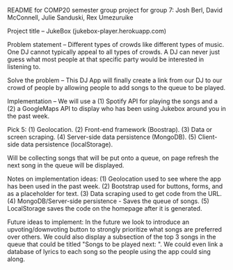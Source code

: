 README for COMP20 semester group project for group 7: Josh Berl, David McConnell, Julie Sanduski, Rex Umezuruike

Project title – JukeBox (jukebox-player.herokuapp.com)

Problem statement – Different types of crowds like different types of music. One DJ cannot typically appeal to all types of crowds. A DJ can never just guess what most people at that specific party would be interested in listening to. 

Solve the problem – This DJ App will finally create a link from our DJ to our crowd of people by allowing people to add songs to the queue to be played. 

Implementation – We will use a (1) Spotify API for playing the songs and a (2) a GoogleMaps API to display who has been using Jukebox around you in the past week.

Pick 5: (1) Geolocation.
(2) Front-end framework (Boostrap).
(3) Data or screen scraping.
(4) Server-side data persistence (MongoDB).
(5) Client-side data persistence (localStorage).

Will be collecting songs that will be put onto a queue, on page refresh the next song in the queue will be displayed.

Notes on implementation ideas:
(1) Geolocation used to see where the app has been used in the past week.
(2) Bootstrap used for buttons, forms, and as a placeholder for text.
(3) Data scraping used to get code from the URL.
(4) MongoDB/Server-side persistence - Saves the queue of songs.
(5) LocalStorage saves the code on the homepage after it is generated.

Future ideas to implement:
In the future we look to introduce an upvoting/downvoting button to strongly prioritize what songs are preferred over others. We could also display a subsection of the top 3 songs in the queue that could be titled "Songs to be played next: ". We could even link a database of lyrics to each song so the people using the app could sing along. 




